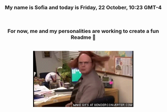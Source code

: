 


<div align="center">
<h3 >My name is Sofia and today is Friday, 22 October, 10:23 GMT-4</h3><br>
<h3 >For now, me and my personalities are working to create a fun Readme 👋
</h3><br>
<img src='img/dwight.gif' alt='working...'/>
</div>
